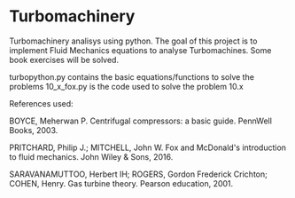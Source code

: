 # Turbomachinery
 Turbomachinery analisys using python. The goal of this project is to implement Fluid Mechanics equations to analyse Turbomachines. Some book exercises will be solved.

turbopython.py contains the basic equations/functions to solve the problems
10_x_fox.py is the code used to solve the problem 10.x

References used:

BOYCE, Meherwan P. Centrifugal compressors: a basic guide. PennWell Books, 2003.

PRITCHARD, Philip J.; MITCHELL, John W. Fox and McDonald's introduction to fluid mechanics. John Wiley & Sons, 2016.

SARAVANAMUTTOO, Herbert IH; ROGERS, Gordon Frederick Crichton; COHEN, Henry. Gas turbine theory. Pearson education, 2001.